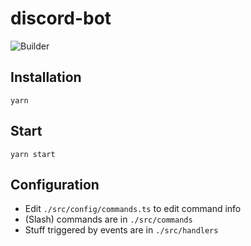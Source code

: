 # discord-bot

![Builder](https://cdn.discordapp.com/attachments/287551742667915264/1080095931946500106/7cqdlt.png)

## Installation

```
yarn
```

## Start

```
yarn start
```

## Configuration

- Edit `./src/config/commands.ts` to edit command info
- (Slash) commands are in `./src/commands`
- Stuff triggered by events are in `./src/handlers`
